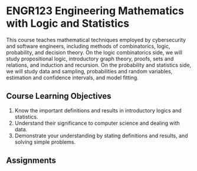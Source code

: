 # ENGR123 Engineering Mathematics with Logic and Statistics

This course teaches mathematical techniques employed by cybersecurity and software engineers, including methods of combinatorics, logic, probability, and decision theory. On the logic combinatorics side, we will study propositional logic, introductory graph theory, proofs, sets and relations, and induction and recursion. On the probability and statistics side, we will study data and sampling, probabilities and random variables, estimation and confidence intervals, and model fitting.

## Course Learning Objectives

1. Know the important definitions and results in introductory logics and statistics.
2. Understand their significance to computer science and dealing with data.
3. Demonstrate your understanding by stating definitions and results, and solving simple problems.

## Assignments

